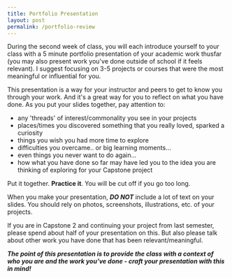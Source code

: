 ```yaml
---
title: Portfolio Presentation
layout: post
permalink: /portfolio-review
---
```


During the second week of class, you will each introduce yourself to your class with a 5 minute portfolio presentation of your academic work thusfar (you may also present work you've done outside of school if it feels relevant). I suggest focusing on 3-5 projects or courses that were the most meaningful or influential for you.

This presentation is a way for your instructor and peers to get to know you through your work. And it's a great way for you to reflect on what you have done. As you put your slides together, pay attention to:

+ any 'threads' of interest/commonality you see in your projects
+ places/times you discovered something that you really loved, sparked a curiosity
+ things you wish you had more time to explore
+ difficulties you overcame.. or big learning moments...
+ even things you never want to do again...
+ how what you have done so far may have led you to the idea you are thinking of exploring for your Capstone project


Put it together. <span class="underlined">**Practice it**</span>. You will be cut off if you go too long.

When you make your presentation, ***DO NOT*** include a lot of text on your slides. You should rely on photos, screenshots, illustrations, etc. of your projects.

If you are in Capstone 2 and continuing your project from last semester, please spend about half of your presentation on this. But also please talk about other work you have done that has been relevant/meaningful.

***The point of this presentation is to provide the class with a <span class="underlined">context</span> of who you are and the work you've done - craft your presentation with this in mind!***
